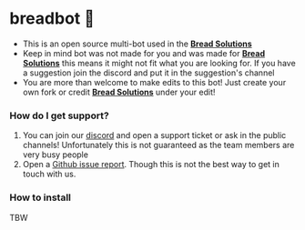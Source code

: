 # breadbot 🍞

- This is an open source multi-bot used in the **[Bread Solutions](https://discord.gg/DUVx2wHTV8)**
- Keep in mind bot was not made for you and was made for **[Bread Solutions](https://discord.gg/DUVx2wHTV8)** this means it might not fit what you are looking for. If you have a suggestion join the discord and put it in the suggestion's channel
- You are more than welcome to make edits to this bot! Just create your own fork or credit **[Bread Solutions](https://discord.gg/DUVx2wHTV8)** under your edit!

### How do I get support?
1. You can join our [discord](https://discord.gg/DUVx2wHTV8) and open a support ticket or ask in the public channels! Unfortunately this is not guaranteed as the team members are very busy people 
2. Open a [Github issue report](https://github.com/Bread-Soultions/breadbot/issues/new). Though this is not the best way to get in touch with us.

### How to install
TBW
